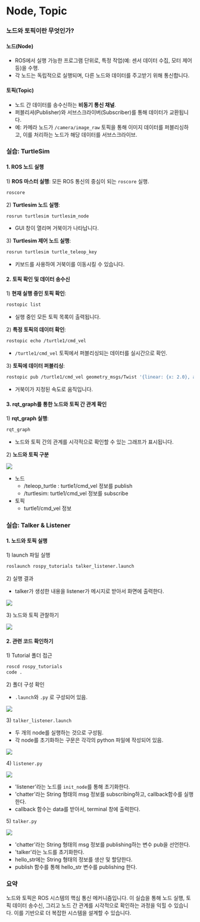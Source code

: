 # Node, Topic

### 노드와 토픽이란 무엇인가?

#### **노드(Node)**

* ROS에서 실행 가능한 프로그램 단위로, 특정 작업(예: 센서 데이터 수집, 모터 제어 등)을 수행.
* 각 노드는 독립적으로 실행되며, 다른 노드와 데이터를 주고받기 위해 통신합니다.

#### **토픽(Topic)**

* 노드 간 데이터를 송수신하는 **비동기 통신 채널**.
* 퍼블리셔(Publisher)와 서브스크라이버(Subscriber)를 통해 데이터가 교환됩니다.
* 예: 카메라 노드가 `/camera/image_raw` 토픽을 통해 이미지 데이터를 퍼블리싱하고, 이를 처리하는 노드가 해당 데이터를 서브스크라이브.

### 실습: TurtleSim

#### 1. ROS 노드 실행

1\)  **ROS 마스터 실행**: 모든 ROS 통신의 중심이 되는 `roscore` 실행.

```bash
roscore
```
2\)  **Turtlesim 노드 실행**:

```bash
rosrun turtlesim turtlesim_node
```

* GUI 창이 열리며 거북이가 나타납니다.

3\)  **Turtlesim 제어 노드 실행**:

```bash
rosrun turtlesim turtle_teleop_key
```

* 키보드를 사용하여 거북이를 이동시킬 수 있습니다.

#### 2. 토픽 확인 및 데이터 송수신

1\)  **현재 실행 중인 토픽 확인**:

```bash
rostopic list
```

* 실행 중인 모든 토픽 목록이 출력됩니다.

2\)  **특정 토픽의 데이터 확인**:

```bash
rostopic echo /turtle1/cmd_vel
```

* `/turtle1/cmd_vel` 토픽에서 퍼블리싱되는 데이터를 실시간으로 확인.

3\)  **토픽에 데이터 퍼블리싱**:

```bash
rostopic pub /turtle1/cmd_vel geometry_msgs/Twist '{linear: {x: 2.0}, angular: {z: 1.0}}'
```

* 거북이가 지정된 속도로 움직입니다.

#### 3. rqt\_graph를 통한 노드와 토픽 간 관계 확인

1\)  **rqt\_graph 실행**:

```bash
rqt_graph
```

* 노드와 토픽 간의 관계를 시각적으로 확인할 수 있는 그래프가 표시됩니다.

2\)  **노드와 토픽 구분**

![](https://github.com/user-attachments/assets/b01573f8-88f8-439f-bf5f-70fa3f84275e)

* 노드
  * /teleop\_turtle : turtle1/cmd\_vel 정보를 publish
  * /turtlesim: turtle1/cmd\_vel 정보를 subscribe
* 토픽
  * turtle1/cmd\_vel 정보





### 실습: Talker & Listener

#### 1. 노드와 토픽 실행

1\)  launch 파일 실행

```bash
roslaunch rospy_tutorials talker_listener.launch
```

2\)  실행 결과

* talker가 생성한 내용을 listener가 메시지로 받아서 화면에 출력한다.

![](https://user-images.githubusercontent.com/91526930/234394784-a24bfbb2-8f10-443e-b23d-f5dafda2532e.png)


3\)  노드와 토픽 관찰하기

![](https://user-images.githubusercontent.com/91526930/234394161-ca099b10-639c-466d-9162-7fe709a4a39a.png)

#### 2. 관련 코드 확인하기

1\)  Tutorial 폴더 접근

```bash
roscd rospy_tutorials
code .
```

2\)  폴더 구성 확인

* `.launch`와 `.py` 로 구성되어 있음.

![](https://user-images.githubusercontent.com/91526930/234396103-730b952f-d540-4871-b962-3101a73b3778.png)
    
3\)  `talker_listener.launch`

* 두 개의 node를 실행하는 것으로 구성됨.
* 각 node를 초기화하는 구문은 각각의 python 파일에 작성되어 있음.

![](https://user-images.githubusercontent.com/91526930/234396233-154876be-05dc-4bba-b92e-f6e1e1acc233.png)
    
4\)  `listener.py`

![](https://user-images.githubusercontent.com/91526930/234396748-210f85b3-f6da-42a1-8e1e-434460f27045.png)

* 'listener'라는 노드를 `init_node`를 통해 초기화한다.
* 'chatter'라는 String 형태의 msg 정보를 subscribing하고, callback함수를 실행한다.
* callback 함수는 data를 받아서, terminal 창에 출력한다.
    
5\)  `talker.py`

![](https://user-images.githubusercontent.com/91526930/234398302-2ef57b3a-b3d7-4d62-966b-13475a1e5971.png)

* 'chatter'라는 String 형태의 msg 정보를 publishing하는 변수 pub을 선언한다.
* 'talker'라는 노드를 초기화한다.
* hello\_str에는 String 형태의 정보를 생산 및 할당한다.
* publish 함수를 통해 hello\_str 변수를 publishing 한다.

### 요약

노드와 토픽은 ROS 시스템의 핵심 통신 메커니즘입니다. 이 실습을 통해 노드 실행, 토픽 데이터 송수신, 그리고 노드 간 관계를 시각적으로 확인하는 과정을 익힐 수 있습니다. 이를 기반으로 더 복잡한 시스템을 설계할 수 있습니다.
